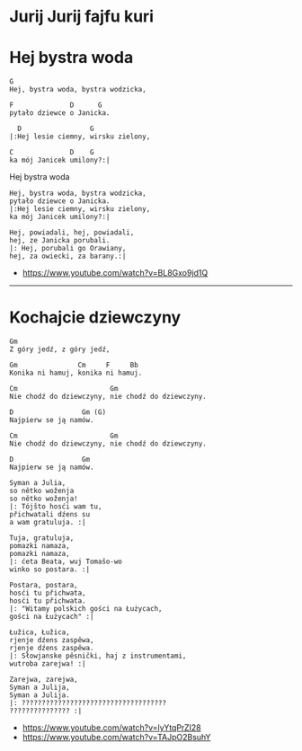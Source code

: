 # Jurij Jurij fajfu kuri

# Hej bystra woda

```
G 
Hej, bystra woda, bystra wodzicka,

F              D      G
pytało dziewce o Janicka.

  D                 G
|:Hej lesie ciemny, wirsku zielony,

C              D    G
ka mój Janicek umilony?:|
```


Hej bystra woda
```
Hej, bystra woda, bystra wodzicka,
pytało dziewce o Janicka.
|:Hej lesie ciemny, wirsku zielony,
ka mój Janicek umilony?:|

Hej, powiadali, hej, powiadali,
hej, ze Janicka porubali.
|: Hej, porubali go Orawiany,
hej, za owiecki, za barany.:|
```

* https://www.youtube.com/watch?v=BL8Gxo9jd1Q

---


# Kochajcie dziewczyny

```
Gm
Z góry jedź, z góry jedź,

Gm               Cm     F     Bb
Konika ni hamuj, konika ni hamuj.

Cm                       Gm
Nie chodź do dziewczyny, nie chodź do dziewczyny.

D                 Gm (G)
Najpierw se ją namów.

Cm                       Gm
Nie chodź do dziewczyny, nie chodź do dziewczyny.

D                 Gm
Najpierw se ją namów.
```

```
Syman a Julia,
so nětko woženja
so nětko woženja!
|: Tójšto hosći wam tu,
přichwatali dźens su
a wam gratuluja. :|

Tuja, gratuluja,
pomazki namaza,
pomazki namaza,
|: ćeta Beata, wuj Tomašo-wo
winko so postara. :|

Postara, postara,
hosći tu přichwata,
hosći tu přichwata.
|: "Witamy polskich gości na Łużycach,
gości na Łużycach" :|

Łužica, Łužica,	
rjenje dźens zaspěwa,
rjenje dźens zaspěwa.
|: Słowjanske pěsnički, haj z instrumentami,
wutroba zarejwa! :|

Zarejwa, zarejwa,
Syman a Julija,
Syman a Julija.
|: ????????????????????????????????????
??????????????? :|
```

* https://www.youtube.com/watch?v=lyYtqPrZI28
* https://www.youtube.com/watch?v=TAJpO2BsuhY